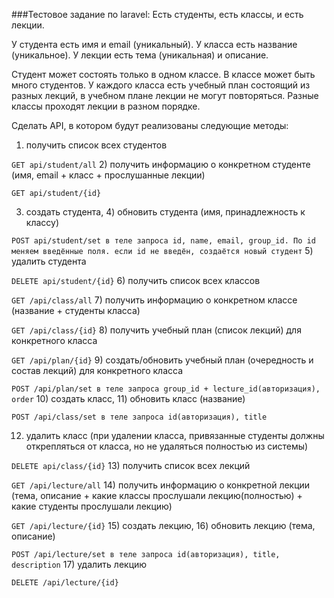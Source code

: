 ###Тестовое задание по laravel:
Есть студенты, есть классы, и есть лекции.

У студента есть имя и email (уникальный).
У класса есть название (уникальное).
У лекции есть тема (уникальная) и описание.

Студент может состоять только в одном классе.
В классе может быть много студентов.
У каждого класса есть учебный план состоящий из разных лекций, в учебном плане лекции не могут повторяться.
Разные классы проходят лекции в разном порядке.

Сделать API, в котором будут реализованы следующие методы:
1) получить список всех студентов
   
`GET api/student/all` 
2) получить информацию о конкретном студенте (имя, email + класс + прослушанные лекции)
   
`GET api/student/{id}`

3) создать студента, 4) обновить студента (имя, принадлежность к классу)
   
`POST api/student/set в теле запроса id, name, email, group_id. По id меняем введённые поля. если id не введён, создаётся новый студент`
5) удалить студента

`DELETE api/student/{id}`
6) получить список всех классов
   
`GET /api/class/all`
7) получить информацию о конкретном классе (название + студенты класса)
   
`GET /api/class/{id}`
8) получить учебный план (список лекций) для конкретного класса
   
`GET /api/plan/{id}`
9) создать/обновить учебный план (очередность и состав лекций) для конкретного класса
   
`POST /api/plan/set в теле запроса group_id + lecture_id(авторизация), order`
10) создать класс, 11) обновить класс (название)
    
`POST /api/class/set в теле запроса id(авторизация), title`

12) удалить класс (при удалении класса, привязанные студенты должны открепляться от класса, но не удаляться полностью из системы)

`DELETE api/class/{id}`
13) получить список всех лекций
    
`GET /api/lecture/all`
14) получить информацию о конкретной лекции (тема, описание + какие классы прослушали лекцию(полностью) + какие студенты прослушали лекцию)
    
`GET /api/lecture/{id}`
15) создать лекцию, 16) обновить лекцию (тема, описание)
    
`POST /api/lecture/set в теле запроса id(авторизация), title, description`
17) удалить лекцию

`DELETE /api/lecture/{id}`
